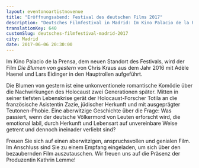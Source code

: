 ```yaml
---
layout: eventonoartistnovenue
title: "Eröffnungsabend: Festival des deutschen Films 2017"
description: "Deutsches Filmfestival in Madrid: Im Kino Palacio de la Prensa wird der Film Die Blumen von gestern von Chris Kraus aus dem Jahr 2016 mit Adèle Haenel und Lars Eidinger in den Hauptrollen aufgeführt."
translationKey: 640
customSlug: deutsches-filmfestival-madrid-2017
city: Madrid
date: 2017-06-06 20:30:00
---
```


Im Kino Palacio de la Prensa, dem neuen Standort des Festivals, wird der Film <em>Die Blumen von gestern </em>von Chris Kraus aus dem Jahr 2016 mit Adèle Haenel und Lars Eidinger in den Hauptrollen aufgeführt.

Die Blumen von gestern ist eine unkonventionele romantische Komödie über die Nachwirkungen des Holocaust zwei Generationen später. Mitten in seiner tiefsten Lebenskrise gerät der Holocaust-Forscher Totila an die französische Asistentin Zazie, jüdischer Herkunft und mit ausgeprägter Teutonen-Phobie. Eine aberwitzige Geschichte über die Frage: Was passiert, wenn der deutsche Völkermord von Leuten erforscht wird, die emotional labil, durch Herkunft und Lebensart auf unvereinbare Weise getrent und dennoch ineinader verliebt sind?

Freuen Sie sich auf einen aberwitzigen, anspruchsvollen und genialen Film. Im Anschluss sind Sie zu einem Empfang eingeladen, um sich über den bezaubernden Film auszutauschen. Wir freuen uns auf die Präsenz der Produzentin Kathrin Lemme!
